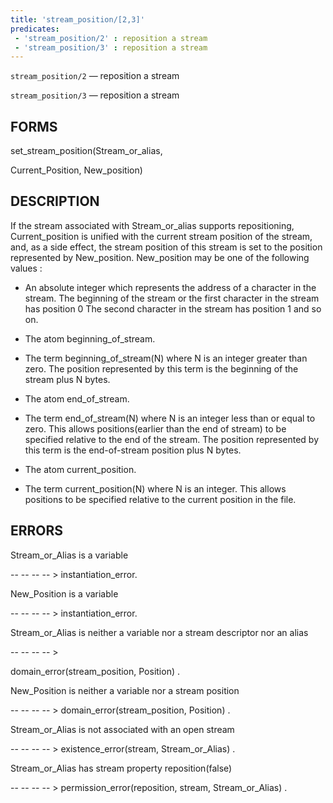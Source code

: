 ```yaml
---
title: 'stream_position/[2,3]'
predicates:
 - 'stream_position/2' : reposition a stream
 - 'stream_position/3' : reposition a stream
---
```

`stream_position/2` — reposition a stream

`stream_position/3` — reposition a stream


## FORMS

set_stream_position(Stream_or_alias,

Current_Position, New_position)


## DESCRIPTION

If the stream associated with Stream_or_alias supports repositioning, Current_position is unified with the current stream position of the stream, and, as a side effect, the stream position of this stream is set to the position represented by New_position. New_position may be one of the following values :

- An absolute integer which represents the address of a character in the stream. The beginning of the stream or the first character in the stream has position 0 The second character in the stream has position 1 and so on.

- The atom
beginning_of_stream.

- The term beginning_of_stream(N) where N is an integer greater than zero. The position represented by this term is the beginning of the stream plus N bytes.

- The atom
end_of_stream.

- The term end_of_stream(N) where N is an integer less than or equal to zero. This allows positions(earlier than the end of stream) to be specified relative to the end of the stream. The position represented by this term is the end-of-stream position plus N bytes.

- The atom
current_position.

- The term current_position(N) where N is an integer. This allows positions to be specified relative to the current position in the file.


## ERRORS

Stream_or_Alias is a variable

-- -- -- -- &gt; instantiation_error.

New_Position is a variable

-- -- -- -- &gt; instantiation_error.

Stream_or_Alias is neither a variable nor a stream descriptor nor an alias

-- -- -- -- &gt;

domain_error(stream_position, Position) .

New_Position is neither a variable nor a stream position

-- -- -- -- &gt; domain_error(stream_position, Position) .

Stream_or_Alias is not associated with an open stream

-- -- -- -- &gt; existence_error(stream, Stream_or_Alias) .

Stream_or_Alias has stream property reposition(false)

-- -- -- -- &gt; permission_error(reposition, stream, Stream_or_Alias) .

